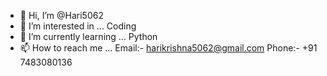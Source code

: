 - 👋 Hi, I’m @Hari5062
- 👀 I’m interested in ... Coding
- 🌱 I’m currently learning ... Python
- 📫 How to reach me ... Email:- harikrishna5062@gmail.com
                         Phone:- +91 7483080136

<!---
Hari5062/Hari5062 is a ✨ special ✨ repository because its `README.md` (this file) appears on your GitHub profile.
You can click the Preview link to take a look at your changes.

--->

